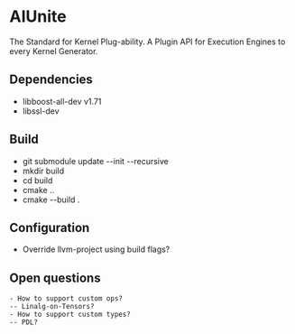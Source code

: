 # AIUnite

The Standard for Kernel Plug-ability.
A Plugin API for Execution Engines to every Kernel Generator.

            
## Dependencies

- libboost-all-dev v1.71
- libssl-dev

## Build

- git submodule update --init --recursive
- mkdir build
- cd build
- cmake ..
- cmake --build .

## Configuration

- Override llvm-project using build flags?


## Open questions

    - How to support custom ops?
    -- Linalg-on-Tensors?
    - How to support custom types?
    -- PDL?